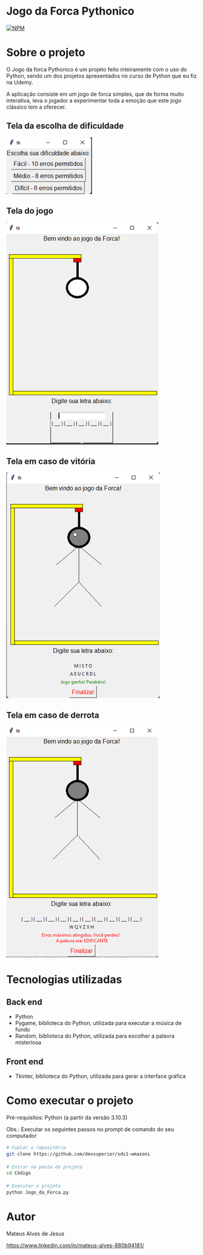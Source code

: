 # Jogo da Forca Pythonico

[![NPM](https://img.shields.io/npm/l/react)](https://github.com/devsuperior/sds1-wmazoni/blob/master/LICENSE)

# Sobre o projeto

O Jogo da forca Pythonico é um projeto feito inteiramente com o uso do Python, sendo um dos projetos apresentados no curso de Python que eu fiz na Udemy.

A aplicação consiste em um jogo de forca simples, que de forma muito interativa, leva o jogador a experimentar toda a emoção que este jogo clássico tem a oferecer.

## Tela da escolha de dificuldade
![Tela da escolha da dificuldade](https://github.com/GitAlves/jogo-da-forca-pythonico/blob/main/Componentes/Documentacao_img/Tela_dificuldade.png)

## Tela do jogo
![Tela do jogo](https://github.com/GitAlves/jogo-da-forca-pythonico/blob/main/Componentes/Documentacao_img/Tela_do_jogo.png)

## Tela em caso de vitória
![Tela em caso de vitória](https://github.com/GitAlves/jogo-da-forca-pythonico/blob/main/Componentes/Documentacao_img/Tela_vitoria.png)

## Tela em caso de derrota
![Tela em caso de derrota](https://github.com/GitAlves/jogo-da-forca-pythonico/blob/main/Componentes/Documentacao_img/Tela_derrota.png)

# Tecnologias utilizadas
## Back end
 - Python
 - Pygame, biblioteca do Python, utilizada para executar a música de fundo
 - Random, biblioteca do Python, utilizada para escolher a palavra misteriosa

## Front end
 - Tkinter, biblioteca do Python, utilizada para gerar a interface gráfica

# Como executar o projeto

Pré-requisitos: Python (a partir da versão 3.10.3)

Obs.: Executar os seguintes passos no prompt de comando do seu computador

```bash
# Copiar o repositório
git clone https://github.com/devsuperior/sds1-wmazoni

# Entrar na pasta do projeto
cd Código

# Executar o projeto
python Jogo_da_Forca.py
```

# Autor

Mateus Alves de Jesus

https://www.linkedin.com/in/mateus-alves-880b94181/
